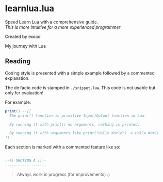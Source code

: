 # learnlua.lua

Speed Learn Lua with a comprehensive guide.<br>
*This is more intuitive for a more experienced programmer*

Created by exoad

My journey with Lua

## Reading

Coding style is presented with a simple example followed by a commented explanation.

The de facto code is stamped in `./snippet.lua`. This code is not usable but only for evaluation!

For example:<br>
```lua
print() --[[
  The print() function is primitive Input/Output function in Lua.

  By running it with print() no arguments, nothing is printed.

  By running it with arguments like print("Hello World") -> Hello World will be printed to the STDOUT
]]
```

Each section is marked with a commented feature like so:<br>
```lua
-------------------
--[[ SECTION A ]]--
-------------------
```

> Always work in progress (for improvements) :)
